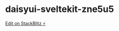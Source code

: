 # daisyui-sveltekit-zne5u5

[Edit on StackBlitz ⚡️](https://stackblitz.com/edit/daisyui-sveltekit-zne5u5)